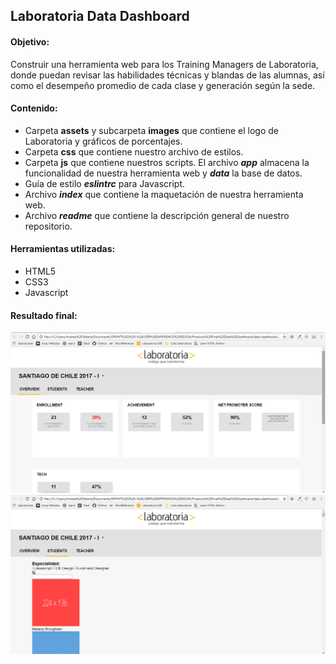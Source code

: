 ## Laboratoria Data Dashboard

#### Objetivo:
Construir una herramienta web para los Training Managers de Laboratoria, donde puedan revisar las habilidades técnicas y blandas de las alumnas, así como el desempeño promedio de cada clase y generación según la sede.

#### Contenido:
* Carpeta __assets__ y subcarpeta __images__ que contiene el logo de Laboratoria y gráficos de porcentajes.
* Carpeta __css__ que contiene nuestro archivo de estilos.
* Carpeta __js__ que contiene nuestros scripts.
El archivo ___app___ almacena la funcionalidad de nuestra herramienta web y ___data___ la base de datos.
* Guía de estilo ___eslintrc___ para Javascript.
* Archivo ___index___ que contiene la maquetación de nuestra herramienta web.
* Archivo ___readme___ que contiene la descripción general de nuestro repositorio.

#### Herramientas utilizadas:
* HTML5
* CSS3
* Javascript

#### Resultado final:

![Sin titulo](assets/images/captura-1.png)  
![Sin titulo](assets/images/captura-2.png)  
